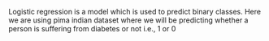 Logistic regression is a model which is used to predict binary classes.
Here we are using pima indian dataset where we will be predicting whether a person is suffering from diabetes or not i.e., 1 or 0
